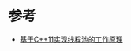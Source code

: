 <!--
 * @Author: JohnJeep
 * @Date: 2021-08-03 14:58:43
 * @LastEditTime: 2021-08-03 15:05:51
 * @LastEditors: Please set LastEditors
 * @Description: 线程池工作原理
-->
# 参考
- [基于C++11实现线程池的工作原理](https://www.cnblogs.com/ailumiyana/p/10016965.html)